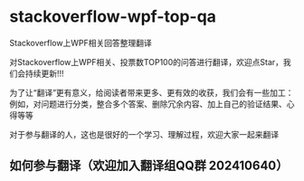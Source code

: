 # stackoverflow-wpf-top-qa
Stackoverflow上WPF相关回答整理翻译

对Stackoverflow上WPF相关、投票数TOP100的问答进行翻译，欢迎点Star，我们会持续更新!!!

为了让“翻译”更有意义，给阅读者带来更多、更有效的收获，我们会有一些加工：
例如，对问题进行分类，整合多个答案、删除冗余内容、加上自己的验证结果、心得等等

对于参与翻译的人，这也是很好的一个学习、理解过程，欢迎大家一起来翻译

## 如何参与翻译（欢迎加入翻译组QQ群 202410640）

